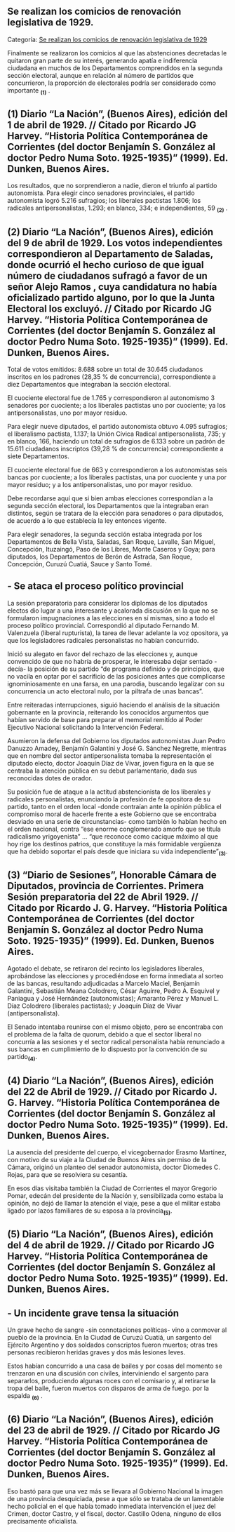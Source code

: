 ## Se realizan los comicios de renovación legislativa de 1929.

Categoría: [Se realizan los comicios de renovación legislativa de 1929](http://descubrircorrientes.com.ar/2012/index.php/3928-corrientes-en-la-familia-argentina-1870-a-la-actualidad/de-juan-ramon-vidal-a-benjamin-solano-gonzalez-1909-1929/gobierno-de-benjamin-solano-gonzalez/en-busca-de-la-intervencion-federal/se-realizan-los-comicios-de-renovacion-legislativa-de-1929)

Finalmente se realizaron los comicios al que las abstenciones decretadas le quitaron gran parte de su interés, generando apatía e indiferencia ciudadana en muchos de los Departamentos comprendidos en la segunda sección electoral, aunque en relación al número de partidos que concurrieron, la proporción de electorales podría ser considerado como importante <sub><strong><span><span>(1)</span></span></strong></sub> .

## **(1)** Diario “La Nación”, (Buenos Aires), edición del 1 de abril de 1929. // Citado por Ricardo JG Harvey. “Historia Política Contemporánea de Corrientes (del doctor Benjamín S. González al doctor Pedro Numa Soto. 1925-1935)” (1999). Ed. Dunken, Buenos Aires.

Los resultados, que no sorprendieron a nadie, dieron el triunfo al partido autonomista. Para elegir cinco senadores provinciales, el partido autonomista logró 5.216 sufragios; los liberales pactistas 1.806; los radicales antipersonalistas, 1.293; en blanco, 334; e independientes, 59 <sub><strong><span><span>(2)</span></span></strong></sub> .

## **(2)** Diario “La Nación”, (Buenos Aires), edición del 9 de abril de 1929. Los votos independientes correspondieron al Departamento de Saladas, donde ocurrió el hecho curioso de que igual número de ciudadanos sufragó a favor de un señor Alejo Ramos , cuya candidatura no había oficializado partido alguno, por lo que la Junta Electoral los excluyó. // Citado por Ricardo JG Harvey. “Historia Política Contemporánea de Corrientes (del doctor Benjamín S. González al doctor Pedro Numa Soto. 1925-1935)” (1999). Ed. Dunken, Buenos Aires.

Total de votos emitidos: 8.688 sobre un total de 30.645 ciudadanos inscritos en los padrones (28,35 % de concurrencia), correspondiente a diez Departamentos que integraban la sección electoral.

El cuociente electoral fue de 1.765 y correspondieron al autonomismo 3 senadores por cuociente; a los liberales pactistas uno por cuociente; ya los antipersonalistas, uno por mayor residuo.

Para elegir nueve diputados, el partido autonomista obtuvo 4.095 sufragios; el liberalismo pactista, 1.137; la Unión Cívica Radical antipersonalista, 735; y en blanco, 166, haciendo un total de sufragios de 6.133 sobre un padrón de 15.611 ciudadanos inscriptos (39,28 % de concurrencia) correspondiente a siete Departamentos.

El cuociente electoral fue de 663 y correspondieron a los autonomistas seis bancas por cuociente; a los liberales pactistas, una por cuociente y una por mayor residuo; y a los antipersonalistas, uno por mayor residuo.

Debe recordarse aquí que si bien ambas elecciones correspondían a la segunda sección electoral, los Departamentos que la integraban eran distintos, según se tratara de la elección para senadores o para diputados, de acuerdo a lo que establecía la ley entonces vigente.

Para elegir senadores, la segunda sección estaba integrada por los Departamentos de Bella Vista, Saladas, San Roque, Lavalle, San Miguel, Concepción, Ituzaingó, Paso de los Libres, Monte Caseros y Goya; para diputados, los Departamentos de Berón de Astrada, San Roque, Concepción, Curuzú Cuatiá, Sauce y Santo Tomé.

## **\- Se ataca el proceso político provincial**

La sesión preparatoria para considerar los diplomas de los diputados electos dio lugar a una interesante y acalorada discusión en la que no se formularon impugnaciones a las elecciones en sí mismas, sino a todo el proceso político provincial. Correspondió al diputado Fernando M. Valenzuela (liberal rupturista), la tarea de llevar adelante la voz opositora, ya que los legisladores radicales personalistas no habían concurrido.

Inició su alegato en favor del rechazo de las elecciones y, aunque convencido de que no habría de prosperar, le interesaba dejar sentado -decía- la posición de su partido “de programa definido y de principios, que no vacila en optar por el sacrificio de las posiciones antes que complicarse ignominiosamente en una farsa, en una parodia, buscando legalizar con su concurrencia un acto electoral nulo, por la piltrafa de unas bancas”.

Entre reiteradas interrupciones, siguió haciendo el análisis de la situación gobernante en la provincia, reiterando los conocidos argumentos que habían servido de base para preparar el memorial remitido al Poder Ejecutivo Nacional solicitando la Intervención Federal.

Asumieron la defensa del Gobierno los diputados autonomistas Juan Pedro Danuzzo Amadey, Benjamín Galantini y José G. Sánchez Negrette, mientras que en nombre del sector antipersonalista tomaba la representación el diputado electo, doctor Joaquín Díaz de Vivar, joven figura en la que se centraba la atención pública en su debut parlamentario, dada sus reconocidas dotes de orador.

Su posición fue de ataque a la actitud abstencionista de los liberales y radicales personalistas, enunciando la profesión de fe opositora de su partido, tanto en el orden local -donde contraían ante la opinión pública el compromiso moral de hacerle frente a este Gobierno que se encontraba desviado en una serie de circunstancias- como también lo habían hecho en el orden nacional, contra “ese enorme conglomerado amorfo que se titula radicalismo yrigoyenista” ... “que reconoce como cacique máximo al que hoy rige los destinos patrios, que constituye la más formidable vergüenza que ha debido soportar el país desde que iniciara su vida independiente”<sub><strong>(3)</strong></sub>.

## **(3)** “Diario de Sesiones”, Honorable Cámara de Diputados, provincia de Corrientes. Primera Sesión preparatoria del 22 de Abril 1929. // Citado por Ricardo J. G. Harvey. “Historia Política Contemporánea de Corrientes (del doctor Benjamín S. González al doctor Pedro Numa Soto. 1925-1935)” (1999). Ed. Dunken, Buenos Aires.

Agotado el debate, se retiraron del recinto los legisladores liberales, aprobándose las elecciones y procediéndose en forma inmediata al sorteo de las bancas, resultando adjudicadas a Marcelo Maciel, Benjamín Galantini, Sebastián Meana Colodrero, César Aguirre, Pedro A. Esquivel y Paniagua y José Hernández (autonomistas); Amaranto Pérez y Manuel L. Díaz Colodrero (liberales pactistas); y Joaquín Díaz de Vivar (antipersonalista).

El Senado intentaba reunirse con el mismo objeto, pero se encontraba con el problema de la falta de quorum, debido a que el sector liberal no concurría a las sesiones y el sector radical personalista había renunciado a sus bancas en cumplimiento de lo dispuesto por la convención de su partido<sub><strong>(4)</strong></sub>.

## **(4)** Diario “La Nación”, (Buenos Aires), edición del 22 de Abril de 1929. // Citado por Ricardo J. G. Harvey. “Historia Política Contemporánea de Corrientes (del doctor Benjamín S. González al doctor Pedro Numa Soto. 1925-1935)” (1999). Ed. Dunken, Buenos Aires.

La ausencia del presidente del cuerpo, el vicegobernador Erasmo Martínez, con motivo de su viaje a la Ciudad de Buenos Aires sin permiso de la Cámara, originó un planteo del senador autonomista, doctor Diomedes C. Rojas, para que se resolviera su cesantía.

En esos días visitaba también la Ciudad de Corrientes el mayor Gregorio Pomar, edecán del presidente de la Nación y, sensibilizada como estaba la opinión, no dejó de llamar la atención el viaje, pese a que el militar estaba ligado por lazos familiares de su esposa a la provincia<sub><strong>(5)</strong></sub>.

## **(5)** Diario “La Nación”, (Buenos Aires), edición del 4 de abril de 1929. // Citado por Ricardo JG Harvey. “Historia Política Contemporánea de Corrientes (del doctor Benjamín S. González al doctor Pedro Numa Soto. 1925-1935)” (1999). Ed. Dunken, Buenos Aires.

## **\- Un incidente grave tensa la situación**

Un grave hecho de sangre -sin connotaciones políticas- vino a conmover al pueblo de la provincia. En la Ciudad de Curuzú Cuatiá, un sargento del Ejército Argentino y dos soldados conscriptos fueron muertos; otras tres personas recibieron heridas graves y dos más lesiones leves.

Estos habían concurrido a una casa de bailes y por cosas del momento se trenzaron en una discusión con civiles, interviniendo el sargento para separarlos, produciendo algunas roces con el comisario y, al retirarse la tropa del baile, fueron muertos con disparos de arma de fuego. por la espalda <sub><strong><span><span>(6)</span></span></strong></sub> .

## **(6)** Diario “La Nación”, (Buenos Aires), edición del 23 de abril de 1929. // Citado por Ricardo JG Harvey. “Historia Política Contemporánea de Corrientes (del doctor Benjamín S. González al doctor Pedro Numa Soto. 1925-1935)” (1999). Ed. Dunken, Buenos Aires.

Eso bastó para que una vez más se llevara al Gobierno Nacional la imagen de una provincia desquiciada, pese a que sólo se trataba de un lamentable hecho policial en el que había tomado inmediata intervención el juez del Crimen, doctor Castro, y el fiscal, doctor. Castillo Odena, ninguno de ellos precisamente oficialista.
